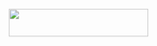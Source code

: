 <p align="center"><a href="https://heroku.com/deploy?template=https://github.com/Akash8t2/Number_panel"> <img src="https://img.shields.io/badge/Deploy%20On%20Heroku-black?style=for-the-badge&logo=heroku" width="250" height="50"/></a></p>

